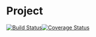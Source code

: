 # Project

[![Build Status](https://travis-ci.org/frank1789/ProjectThesis.svg?branch=master)](https://travis-ci.org/frank1789/ProjectThesis)[![Coverage Status](https://coveralls.io/repos/github/frank1789/ProjectThesis/badge.svg?branch=feature/trainyolov2)](https://coveralls.io/github/frank1789/ProjectThesis?branch=feature/trainyolov2)
